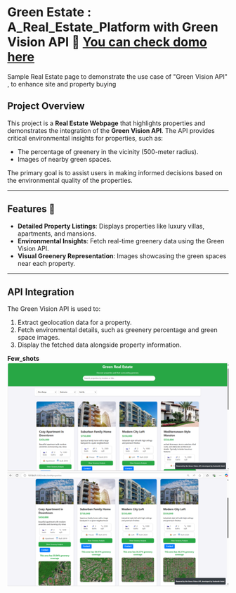 # Green Estate : A_Real_Estate_Platform with Green Vision API 🌿  [You can check domo here](https://sushanth-hebri.github.io/Green-Estate_A_Real_Estate_Platform/)
Sample Real Estate page to demonstrate the use case of "Green Vision API" , to enhance site and property buying

## Project Overview
This project is a **Real Estate Webpage** that highlights properties and demonstrates the integration of the **Green Vision API**. The API provides critical environmental insights for properties, such as:
- The percentage of greenery in the vicinity (500-meter radius).
- Images of nearby green spaces.

The primary goal is to assist users in making informed decisions based on the environmental quality of the properties.

---

## Features 🏡
- **Detailed Property Listings**: Displays properties like luxury villas, apartments, and mansions.
- **Environmental Insights**: Fetch real-time greenery data using the Green Vision API.
- **Visual Greenery Representation**: Images showcasing the green spaces near each property.

---

## API Integration
The Green Vision API is used to:
1. Extract geolocation data for a property.
2. Fetch environmental details, such as greenery percentage and green space images.
3. Display the fetched data alongside property information.

**Few_shots**
![site1](https://github.com/Sushanth-Hebri/Green-Estate_A_Real_Estate_Platform/blob/main/site1.png)
![site2](https://github.com/Sushanth-Hebri/Green-Estate_A_Real_Estate_Platform/blob/main/site2.png)



